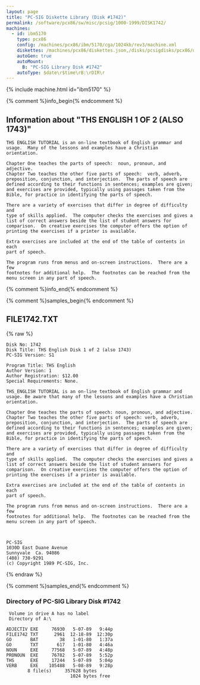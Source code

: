 ```yaml
---
layout: page
title: "PC-SIG Diskette Library (Disk #1742)"
permalink: /software/pcx86/sw/misc/pcsig/1000-1999/DISK1742/
machines:
  - id: ibm5170
    type: pcx86
    config: /machines/pcx86/ibm/5170/cga/1024kb/rev3/machine.xml
    diskettes: /machines/pcx86/diskettes.json,/disks/pcsigdisks/pcx86/diskettes.json
    autoGen: true
    autoMount:
      B: "PC-SIG Library Disk #1742"
    autoType: $date\r$time\rB:\rDIR\r
---
```


{% include machine.html id="ibm5170" %}

{% comment %}info_begin{% endcomment %}

## Information about "THS ENGLISH  1 OF 2 (ALSO 1743)"

    THS ENGLISH TUTORIAL is an on-line textbook of English grammar and
    usage.  Many of the lessons and examples have a Christian
    orientation.
    
    Chapter One teaches the parts of speech:  noun, pronoun, and adjective.
    Chapter Two teaches the other five parts of speech:  verb, adverb,
    preposition, conjunction, and interjection.  The parts of speech are
    defined according to their functions in sentences; examples are given;
    and exercises are provided, typically using passages taken from the
    Bible, for practice in identifying the parts of speech.
    
    There are a variety of exercises that differ in degree of difficulty and
    type of skills applied.  The computer checks the exercises and gives a
    list of correct answers beside the list of student answers for
    comparison.  On creative exercises the computer offers the option of
    printing the exercises if a printer is available.
    
    Extra exercises are included at the end of the table of contents in each
    part of speech.
    
    The program runs from menus and on-screen instructions.  There are a few
    footnotes for additional help.  The footnotes can be reached from the
    menu screen in any part of speech.
{% comment %}info_end{% endcomment %}

{% comment %}samples_begin{% endcomment %}

## FILE1742.TXT

{% raw %}
```
Disk No: 1742                                                           
Disk Title: THS English Disk 1 of 2 (also 1743)                         
PC-SIG Version: S1                                                      
                                                                        
Program Title: THS English                                              
Author Version: 1                                                       
Author Registration: $12.00                                             
Special Requirements: None.                                             
                                                                        
THS_ENGLISH TUTORIAL is an on-line textbook of English grammar and      
usage. Be aware that many of the lessons and examples have a Christian  
orientation.                                                            
                                                                        
Chapter One teaches the parts of speech: noun, pronoun, and adjective.  
Chapter Two teaches the other five parts of speech: verb, adverb,       
preposition, conjunction, and interjection.  The parts of speech are    
defined according to their functions in sentences; examples are given;  
and exercises are provided, typically using passages taken from the     
Bible, for practice in identifying the parts of speech.                 
                                                                        
There are a variety of exercises that differ in degree of difficulty and
type of skills applied.  The computer checks the exercises and gives a  
list of correct answers beside the list of student answers for          
comparison.  On creative exercises the computer offers the option of    
printing the exercises if a printer is available.                       
                                                                        
Extra exercises are included at the end of the table of contents in each
part of speech.                                                         
                                                                        
The program runs from menus and on-screen instructions.  There are a few
footnotes for additional help.  The footnotes can be reached from the   
menu screen in any part of speech.                                      
                                                                        
                                                                        
                                                                        
PC-SIG                                                                  
1030D East Duane Avenue                                                 
Sunnyvale  Ca. 94086                                                    
(408) 730-9291                                                          
(c) Copyright 1989 PC-SIG, Inc.                                         
```
{% endraw %}

{% comment %}samples_end{% endcomment %}

### Directory of PC-SIG Library Disk #1742

     Volume in drive A has no label
     Directory of A:\

    ADJECTIV EXE     76930   5-07-89   9:44p
    FILE1742 TXT      2961  12-18-89  12:30p
    GO       BAT        38   1-01-80   1:37a
    GO       TXT       617   1-01-80   4:46a
    NOUN     EXE     77568   5-07-89   4:48p
    PRONOUN  EXE     76782   5-07-89   5:52p
    THS      EXE     17244   5-07-89   5:04p
    VERB     EXE    105488   5-08-89   9:28p
            8 file(s)     357628 bytes
                            1024 bytes free
